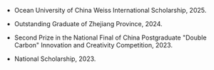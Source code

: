 - Ocean University of China Weiss International Scholarship, 2025.

- Outstanding Graduate of Zhejiang Province, 2024.

- Second Prize in the National Final of China Postgraduate "Double Carbon" Innovation and Creativity Competition, 2023.

- National Scholarship, 2023.